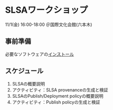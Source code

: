 # SLSAワークショップ
11/1(金) 16:00-18:00 ＠国際文化会館(六本木)

## 事前準備
必要なソフトウェアの[インストール](./install.md)

## スケジュール
1. SLSAの概要説明
1. アクティビティ：SLSA provenanceの生成と検証
1. SLSAのPublish/Deployment policyの概要説明
1. アクティビティ：Publish policyの生成と検証
